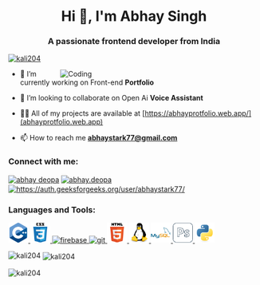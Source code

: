 <h1 align="center">Hi 👋, I'm Abhay Singh</h1>
<h3 align="center">A passionate frontend developer from India</h3>
<p align="left"> <a href="https://github.com/ryo-ma/github-profile-trophy"><img src="https://github-profile-trophy.vercel.app/?username=kali204" alt="kali204" /></a> </p>
<img align ="right" alt="Coding" width="400" src="https://media.giphy.com/media/qgQUggAC3Pfv687qPC/giphy.gif">




- 🔭 I’m currently working on Front-end **Portfolio**

- 👯 I’m looking to collaborate on Open Ai **Voice Assistant**

- 👨‍💻 All of my projects are available at [https://abhayprotfolio.web.app/](abhayprotfolio.web.app)

- 📫 How to reach me **abhaystark77@gmail.com**

<h3 align="left">Connect with me:</h3>
<p align="left">
<a href="https://linkedin.com/in/abhay deopa" target="blank"><img align="center" src="https://raw.githubusercontent.com/rahuldkjain/github-profile-readme-generator/master/src/images/icons/Social/linked-in-alt.svg" alt="abhay deopa" height="30" width="40" /></a>
<a href="https://instagram.com/abhay.deopa" target="blank"><img align="center" src="https://raw.githubusercontent.com/rahuldkjain/github-profile-readme-generator/master/src/images/icons/Social/instagram.svg" alt="abhay.deopa" height="30" width="40" /></a>
<a href="https://auth.geeksforgeeks.org/user/https://auth.geeksforgeeks.org/user/abhaystark77/" target="blank"><img align="center" src="https://raw.githubusercontent.com/rahuldkjain/github-profile-readme-generator/master/src/images/icons/Social/geeks-for-geeks.svg" alt="https://auth.geeksforgeeks.org/user/abhaystark77/" height="30" width="40" /></a>
</p>

<h3 align="left">Languages and Tools:</h3>
<p align="left"> <a href="https://www.w3schools.com/cpp/" target="_blank" rel="noreferrer"> <img src="https://raw.githubusercontent.com/devicons/devicon/master/icons/cplusplus/cplusplus-original.svg" alt="cplusplus" width="40" height="40"/> </a> <a href="https://www.w3schools.com/css/" target="_blank" rel="noreferrer"> <img src="https://raw.githubusercontent.com/devicons/devicon/master/icons/css3/css3-original-wordmark.svg" alt="css3" width="40" height="40"/> </a> <a href="https://firebase.google.com/" target="_blank" rel="noreferrer"> <img src="https://www.vectorlogo.zone/logos/firebase/firebase-icon.svg" alt="firebase" width="40" height="40"/> </a> <a href="https://git-scm.com/" target="_blank" rel="noreferrer"> <img src="https://www.vectorlogo.zone/logos/git-scm/git-scm-icon.svg" alt="git" width="40" height="40"/> </a> <a href="https://www.w3.org/html/" target="_blank" rel="noreferrer"> <img src="https://raw.githubusercontent.com/devicons/devicon/master/icons/html5/html5-original-wordmark.svg" alt="html5" width="40" height="40"/> </a> <a href="https://www.linux.org/" target="_blank" rel="noreferrer"> <img src="https://raw.githubusercontent.com/devicons/devicon/master/icons/linux/linux-original.svg" alt="linux" width="40" height="40"/> </a> <a href="https://www.mysql.com/" target="_blank" rel="noreferrer"> <img src="https://raw.githubusercontent.com/devicons/devicon/master/icons/mysql/mysql-original-wordmark.svg" alt="mysql" width="40" height="40"/> </a> <a href="https://www.photoshop.com/en" target="_blank" rel="noreferrer"> <img src="https://raw.githubusercontent.com/devicons/devicon/master/icons/photoshop/photoshop-line.svg" alt="photoshop" width="40" height="40"/> </a> <a href="https://www.python.org" target="_blank" rel="noreferrer"> <img src="https://raw.githubusercontent.com/devicons/devicon/master/icons/python/python-original.svg" alt="python" width="40" height="40"/> </a> </p>

<p><img align="left" src="https://github-readme-stats.vercel.app/api/top-langs?username=kali204&show_icons=true&locale=en&layout=compact" alt="kali204" /></p>

<p>&nbsp;<img align="center" src="https://github-readme-stats.vercel.app/api?username=kali204&show_icons=true&locale=en" alt="kali204" /></p>

<p><img align="center" src="https://github-readme-streak-stats.herokuapp.com/?user=kali204&" alt="kali204" /></p>
